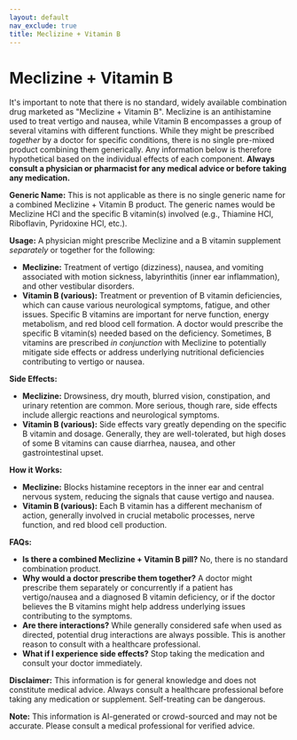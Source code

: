 ```yaml
---
layout: default
nav_exclude: true
title: Meclizine + Vitamin B
---
```


# Meclizine + Vitamin B

It's important to note that there is no standard, widely available combination drug marketed as "Meclizine + Vitamin B".  Meclizine is an antihistamine used to treat vertigo and nausea, while Vitamin B encompasses a group of several vitamins with different functions.  While they might be prescribed *together* by a doctor for specific conditions, there is no single pre-mixed product combining them generically.  Any information below is therefore hypothetical based on the individual effects of each component.  **Always consult a physician or pharmacist for any medical advice or before taking any medication.**

**Generic Name:** This is not applicable as there is no single generic name for a combined Meclizine + Vitamin B product.  The generic names would be Meclizine HCl and the specific B vitamin(s) involved (e.g., Thiamine HCl, Riboflavin, Pyridoxine HCl, etc.).

**Usage:**  A physician might prescribe Meclizine and a B vitamin supplement *separately* or together for the following:

* **Meclizine:**  Treatment of vertigo (dizziness), nausea, and vomiting associated with motion sickness, labyrinthitis (inner ear inflammation), and other vestibular disorders.
* **Vitamin B (various):**  Treatment or prevention of B vitamin deficiencies, which can cause various neurological symptoms, fatigue, and other issues.  Specific B vitamins are important for nerve function, energy metabolism, and red blood cell formation.  A doctor would prescribe the specific B vitamin(s) needed based on the deficiency.  Sometimes, B vitamins are prescribed *in conjunction* with Meclizine to potentially mitigate side effects or address underlying nutritional deficiencies contributing to vertigo or nausea.

**Side Effects:**

* **Meclizine:**  Drowsiness, dry mouth, blurred vision, constipation, and urinary retention are common.  More serious, though rare, side effects include allergic reactions and neurological symptoms.
* **Vitamin B (various):** Side effects vary greatly depending on the specific B vitamin and dosage. Generally, they are well-tolerated, but high doses of some B vitamins can cause diarrhea, nausea, and other gastrointestinal upset.


**How it Works:**

* **Meclizine:** Blocks histamine receptors in the inner ear and central nervous system, reducing the signals that cause vertigo and nausea.
* **Vitamin B (various):**  Each B vitamin has a different mechanism of action, generally involved in crucial metabolic processes, nerve function, and red blood cell production.


**FAQs:**

* **Is there a combined Meclizine + Vitamin B pill?** No, there is no standard combination product.
* **Why would a doctor prescribe them together?** A doctor might prescribe them separately or concurrently if a patient has vertigo/nausea and a diagnosed B vitamin deficiency, or if the doctor believes the B vitamins might help address underlying issues contributing to the symptoms.
* **Are there interactions?**  While generally considered safe when used as directed, potential drug interactions are always possible.  This is another reason to consult with a healthcare professional.
* **What if I experience side effects?** Stop taking the medication and consult your doctor immediately.


**Disclaimer:**  This information is for general knowledge and does not constitute medical advice. Always consult a healthcare professional before taking any medication or supplement.  Self-treating can be dangerous.


**Note:** This information is AI-generated or crowd-sourced and may not be accurate. Please consult a medical professional for verified advice.